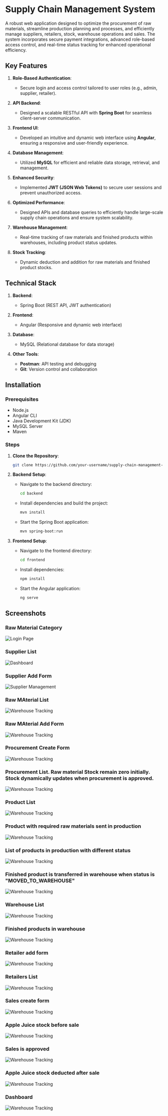 # Supply Chain Management System

A robust web application designed to optimize the procurement of raw materials, streamline production planning and processes, and efficiently manage suppliers, retailers, stock, warehouse operations and sales. The system incorporates secure payment integrations, advanced role-based access control, and real-time status tracking for enhanced operational efficiency.

## Key Features

1. **Role-Based Authentication**:
   - Secure login and access control tailored to user roles (e.g., admin, supplier, retailer).

2. **API Backend**:
   - Designed a scalable RESTful API with **Spring Boot** for seamless client-server communication.

3. **Frontend UI**:
   - Developed an intuitive and dynamic web interface using **Angular**, ensuring a responsive and user-friendly experience.

4. **Database Management**:
   - Utilized **MySQL** for efficient and reliable data storage, retrieval, and management.

5. **Enhanced Security**:
   - Implemented **JWT (JSON Web Tokens)** to secure user sessions and prevent unauthorized access.

6. **Optimized Performance**:
   - Designed APIs and database queries to efficiently handle large-scale supply chain operations and ensure system scalability.

7. **Warehouse Management**:
   - Real-time tracking of raw materials and finished products within warehouses, including product status updates.

8. **Stock Tracking**:
   - Dynamic deduction and addition for raw materials and finished product stocks.


## Technical Stack

1. **Backend**:
   - Spring Boot (REST API, JWT authentication)

2. **Frontend**:
   - Angular (Responsive and dynamic web interface)

3. **Database**:
   - MySQL (Relational database for data storage)

4. **Other Tools**:
   - **Postman**: API testing and debugging
   - **Git**: Version control and collaboration

## Installation

### Prerequisites
- Node.js
- Angular CLI
- Java Development Kit (JDK)
- MySQL Server
- Maven

### Steps

1. **Clone the Repository**:
   ```bash
   git clone https://github.com/your-username/supply-chain-management-system.git
   ```

2. **Backend Setup**:
   - Navigate to the backend directory:
     ```bash
     cd backend
     ```
   - Install dependencies and build the project:
     ```bash
     mvn install
     ```
   - Start the Spring Boot application:
     ```bash
     mvn spring-boot:run
     ```

3. **Frontend Setup**:
   - Navigate to the frontend directory:
     ```bash
     cd frontend
     ```
   - Install dependencies:
     ```bash
     npm install
     ```
   - Start the Angular application:
     ```bash
     ng serve
     ```

## Screenshots

### Raw Material Category
![Login Page](screenshots/1_raw_mat_category.png)

### Supplier List
![Dashboard](screenshots/2_Supplier_List.PNG)

### Supplier Add Form
![Supplier Management](screenshots/3_Supplier_create.PNG)

### Raw MAterial List
![Warehouse Tracking](screenshots/4_raw_mat_list.png)

### Raw MAterial Add Form
![Warehouse Tracking](screenshots/5_raw_mat_create.png)

### Procurement Create Form
![Warehouse Tracking](screenshots/6_procurement_create.PNG)

### Procurement List. Raw material Stock remain zero initially. Stock dynamically updates when procurement is approved.
![Warehouse Tracking](screenshots/7_procurement_list.PNG)

### Product List
![Warehouse Tracking](screenshots/8_product_create_list.png)

### Product with required raw materials sent in production
![Warehouse Tracking](screenshots/9_product_send_production.png)

### List of products in production with different status
![Warehouse Tracking](screenshots/10.0_product_list_production.PNG)

### Finished product is transferred in warehouse when status is "MOVED_TO_WAREHOUSE"
![Warehouse Tracking](screenshots/10.1_product_list_production.PNG)

### Warehouse List
![Warehouse Tracking](screenshots/11_warehouse_create_list.png)

### Finished products in warehouse
![Warehouse Tracking](screenshots/12_warehouse_view.PNG)

### Retailer add form
![Warehouse Tracking](screenshots/13_retailer_create.PNG)

### Retailers List
![Warehouse Tracking](screenshots/14_retailer_list.PNG)

### Sales create form
![Warehouse Tracking](screenshots/15_sales_create.PNG)

### Apple Juice stock before sale
![Warehouse Tracking](screenshots/16_apple_juice_stock_before_sale.PNG)

### Sales is approved
![Warehouse Tracking](screenshots/17_sales_status_approved.PNG)

### Apple Juice stock deducted after sale
![Warehouse Tracking](screenshots/18_apple_juice_stock_reduced_after_sale_approval.PNG)

### Dashboard
![Warehouse Tracking](screenshots/19_dashboard.PNG)





